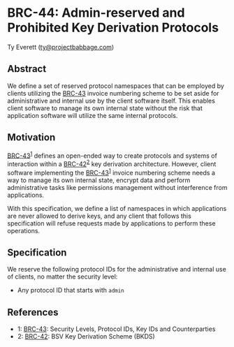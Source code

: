 # BRC-44: Admin-reserved and Prohibited Key Derivation Protocols

Ty Everett (ty@projectbabbage.com)

## Abstract

We define a set of reserved protocol namespaces that can be employed by clients utilizing the [BRC-43](../key-derivation/0043.md) invoice numbering scheme to be set aside for administrative and internal use by the client software itself. This enables client software to manage its own internal state without the risk that application software will utilize the same internal protocols.

## Motivation

[BRC-43](../key-derivation/0043.md)<sup>[1](#footnote-1)</sup> defines an open-ended way to create protocols and systems of interaction within a [BRC-42](../key-derivation/0042.md)<sup>[2](#footnote-2)</sup> key derivation architecture. However, client software implementing the [BRC-43](../key-derivation/0043.md)<sup>[1](#footnote-1)</sup> invoice numbering scheme needs a way to manage its own internal state, encrypt data and perform administrative tasks like permissions management without interference from applications.

With this specification, we define a list of namespaces in which applications are never allowed to derive keys, and any client that follows this specification will refuse requests made by applications to perform these operations.

## Specification

We reserve the following protocol IDs for the administrative and internal use of clients, no matter the security level:

- Any protocol ID that starts with `admin`

## References

- <a name="footnote-1">1</a>: [BRC-43](../key-derivation/0043.md): Security Levels, Protocol IDs, Key IDs and Counterparties
- <a name="footnote-2">2</a>: [BRC-42](../key-derivation/0042.md): BSV Key Derivation Scheme (BKDS)
